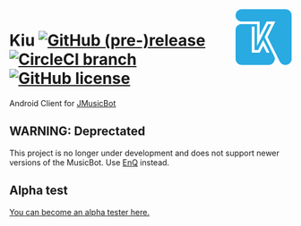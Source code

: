 
<img src="logo/kiu_noname.png" alt="Kiu Logo" height="100px" align="right"/>

# Kiu [![GitHub (pre-)release](https://img.shields.io/github/release/BjoernPetersen/Kiu/all.svg)](https://github.com/BjoernPetersen/Kiu/releases) [![CircleCI branch](https://img.shields.io/circleci/project/github/BjoernPetersen/Kiu/master.svg)](https://circleci.com/gh/BjoernPetersen/Kiu/tree/master) [![GitHub license](https://img.shields.io/github/license/BjoernPetersen/Kiu.svg)](https://github.com/BjoernPetersen/Kiu/blob/master/LICENSE)

Android Client for [JMusicBot](https://github.com/BjoernPetersen/MusicBot)

## WARNING: Deprectated

This project is no longer under development and does not support newer versions of the MusicBot.
Use [EnQ](https://github.com/IIIuminator/EnQ) instead.

## Alpha test

[You can become an alpha tester here.](http://kiu.bjoernpetersen.net)
